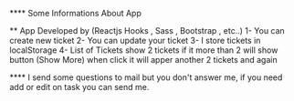 **** Some Informations About App 

** App Developed by (Reactjs Hooks , Sass , Bootstrap , etc..)
1- You can create new ticket 
2- You can update your ticket 
3- I store tickets in localStorage 
4- List of Tickets show 2 tickets if it more than 2 will show button (Show More) when click it will apper another 2 tickets and again 

**** I send some questions to mail but you don't answer me, if you need add or edit on task you can send me. 


